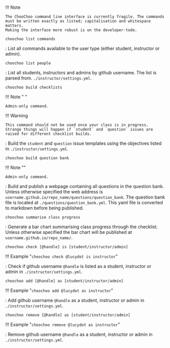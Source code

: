 !!!  Note

    The ChooChoo command line interface is currently fragile. The commands must be written exactly as listed; capitalisation and whitespace matters. 
    Making the interface more robust is on the developer-todo.

`choochoo list commands`

:   List all commands available to the user type (either student, instructor or admin).

`choochoo list people`

:   List all students, instructors and admins by github username. The list is parsed from. `./instructor/settings.yml`.

`choochoo build checklists`

!!!  Note " "

    Admin-only command.
    
!!! Warning

    This command should not be used once your class is in progress. Strange things will happen if `student` and `question` issues are raised for different checklist builds. 

:   Build the `student` and `question` issue templates using the objectives listed in `./instructor/settings.yml`.

`choochoo build question bank`

!!!  Note ""

    Admin-only command.
    
:   Build and publish a webpage containing all questions in the question bank. Unless otherwise specified the web address is `username.github.io/repo_name/questions/question_bank`. The question bank file is located at `./questions/question_bank.yml`. This yaml file is converted to markdown before being published.

`choochoo summarise class progress`

:   Generate a bar chart summarising class progress through the checklist. Unless otherwise specified the bar chart will be published at `username.github.io/repo_name/`. 

`choochoo check [@handle] is [student/instructor/admin]`

!!! Example "`choochoo check @lucydot is instructor`"

:    Check if github username `@handle` is listed as a student, instructor or admin in `./instructor/settings.yml`.

`choochoo add [@handle] as [student/instructor/admin]`

!!! Example "`choochoo add @lucydot as instructor`"

:    Add github username `@handle` as a student, instructor or admin in `./instructor/settings.yml`.

`choochoo remove [@handle] as [student/instructor/admin]`

!!! Example "`choochoo remove @lucydot as instructor`"

:    Remove github username `@handle` as a student, instructor or admin in `./instructor/settings.yml`.
    

